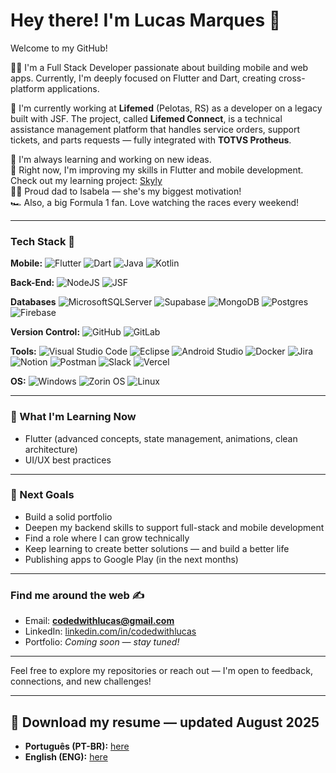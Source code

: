 # Hey there! I'm Lucas Marques 👋  
Welcome to my GitHub!

👨‍💻 I'm a Full Stack Developer passionate about building mobile and web apps. Currently, I'm deeply focused on Flutter and Dart, creating cross-platform applications.

💼 I'm currently working at **Lifemed** (Pelotas, RS) as a developer on a legacy built with JSF. The project, called **Lifemed Connect**, is a technical assistance management platform that handles service orders, support tickets, and parts requests — fully integrated with **TOTVS Protheus**.

🚀 I'm always learning and working on new ideas.  
🎯 Right now, I'm improving my skills in Flutter and mobile development. Check out my learning project: [Skyly](https://github.com/codedwithlucas/skyly)  
👨‍👧 Proud dad to Isabela — she's my biggest motivation!  
🏎️ Also, a big Formula 1 fan. Love watching the races every weekend!

---

### Tech Stack 🔧

**Mobile:** ![Flutter](https://img.shields.io/badge/Flutter-02569B?style=for-the-badge&logo=flutter&logoColor=white) ![Dart](https://img.shields.io/badge/dart-%230175C2.svg?style=for-the-badge&logo=dart&logoColor=white) ![Java](https://img.shields.io/badge/java-%23ED8B00.svg?style=for-the-badge&logo=openjdk&logoColor=white) ![Kotlin](https://img.shields.io/badge/kotlin-%237F52FF.svg?style=for-the-badge&logo=kotlin&logoColor=white)

**Back-End:** ![NodeJS](https://img.shields.io/badge/node.js-6DA55F?style=for-the-badge&logo=node.js&logoColor=white) ![JSF](https://img.shields.io/badge/JSF-007396?style=for-the-badge&logo=none&logoColor=white)  

**Databases** ![MicrosoftSQLServer](https://img.shields.io/badge/Microsoft%20SQL%20Server-CC2927?style=for-the-badge&logo=microsoft%20sql%20server&logoColor=white) ![Supabase](https://img.shields.io/badge/Supabase-3ECF8E?style=for-the-badge&logo=supabase&logoColor=white)
![MongoDB](https://img.shields.io/badge/MongoDB-%234ea94b.svg?style=for-the-badge&logo=mongodb&logoColor=white) ![Postgres](https://img.shields.io/badge/postgres-%23316192.svg?style=for-the-badge&logo=postgresql&logoColor=white) ![Firebase](https://img.shields.io/badge/firebase-a08021?style=for-the-badge&logo=firebase&logoColor=ffcd34) 

**Version Control:** ![GitHub](https://img.shields.io/badge/github-%23121011.svg?style=for-the-badge&logo=github&logoColor=white) ![GitLab](https://img.shields.io/badge/gitlab-%23181717.svg?style=for-the-badge&logo=gitlab&logoColor=white)

**Tools:** ![Visual Studio Code](https://img.shields.io/badge/Visual%20Studio%20Code-0078d7.svg?style=for-the-badge&logo=visual-studio-code&logoColor=white) ![Eclipse](https://img.shields.io/badge/Eclipse-FE7A16.svg?style=for-the-badge&logo=Eclipse&logoColor=white) ![Android Studio](https://img.shields.io/badge/android%20studio-346ac1?style=for-the-badge&logo=android%20studio&logoColor=white) ![Docker](https://img.shields.io/badge/docker-%230db7ed.svg?style=for-the-badge&logo=docker&logoColor=white) ![Jira](https://img.shields.io/badge/jira-%230A0FFF.svg?style=for-the-badge&logo=jira&logoColor=white) ![Notion](https://img.shields.io/badge/Notion-%23000000.svg?style=for-the-badge&logo=notion&logoColor=white) ![Postman](https://img.shields.io/badge/Postman-FF6C37?style=for-the-badge&logo=postman&logoColor=white) ![Slack](https://img.shields.io/badge/Slack-4A154B?style=for-the-badge&logo=slack&logoColor=white) ![Vercel](https://img.shields.io/badge/vercel-%23000000.svg?style=for-the-badge&logo=vercel&logoColor=white)

**OS:** ![Windows](https://img.shields.io/badge/Windows-0078D6?style=for-the-badge&logo=windows&logoColor=white) ![Zorin OS](https://img.shields.io/badge/-Zorin%20OS-%2310AAEB?style=for-the-badge&logo=zorin&logoColor=white) ![Linux](https://img.shields.io/badge/Linux-FCC624?style=for-the-badge&logo=linux&logoColor=black)

---

### 🧠 What I'm Learning Now

- Flutter (advanced concepts, state management, animations, clean architecture)
- UI/UX best practices

---

### 🎯 Next Goals

- Build a solid portfolio
- Deepen my backend skills to support full-stack and mobile development 
- Find a role where I can grow technically
- Keep learning to create better solutions — and build a better life
- Publishing apps to Google Play (in the next months)

---

### Find me around the web ✍️

- Email: **codedwithlucas@gmail.com**  
- LinkedIn: [linkedin.com/in/codedwithlucas](https://linkedin.com/in/codedwithlucas)  
- Portfolio: *Coming soon — stay tuned!*

---

Feel free to explore my repositories or reach out — I'm open to feedback, connections, and new challenges!

---

## 📄 Download my resume — updated August 2025

- **Português (PT-BR):** [here](https://drive.google.com/file/d/1GVKcfvp3otmxEF3u00oihNBifZr4iX3i/view)  
- **English (ENG):** [here](https://drive.google.com/file/d/1g3iBPL6BpI0GAzdRGMHTxhOEqexhZ9Om/view)
